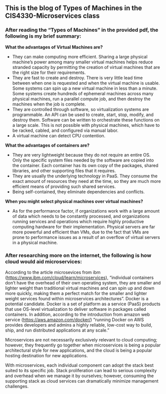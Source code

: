 ## This is the blog of Types of Machines in the CIS4330-Microservices class
### After reading the “Types of Machines” in the provided pdf, the following is my brief summary:

**What the advantages of Virtual Machines are?**
- They can make computing more efficient. Sharing a large physical machine’s power among many smaller virtual machines helps reduce stranded capacity by permitting the creation of virtual machines that are the right size for their requirements.
- They are fast to create and destroy. There is very little lead time between when one is requested and when the virtual machine is usable. Some systems can spin up a new virtual machine in less than a minute. Some systems create hundreds of ephemeral machines across many physical machines, run a parallel compute job, and then destroy the machines when the job is complete.
- They are controlled through software, so virtualization systems are programmable. An API can be used to create, start, stop, modify, and destroy them. Software can be written to orchestrate these functions on a large scale. This is not possible with physical machines, which have to be racked, cabled, and configured via manual labor.
- A virtual machine can detect CPU contention. 

**What the advantages of containers are?**
- They are very lightweight because they do not require an entire OS. Only the specific system files needed by the software are copied into the container. Each container has its own copy of the packages, shared libraries, and other supporting files that it requires. 
- They are usually the underlying technology in PaaS. They consume the exact amount of resources they need at the time, so they are much more efficient means of providing such shared services.
- Being self-contained, they eliminate dependencies and conflicts. 

**When you might select physical machines over virtual machines?**
- As for the performance factor, if organizations work with a large amount of data which needs to be constantly processed, and organizations running services and operations which require highly productive computing hardware for their implementation. Physical servers are far more powerful and efficient than VMs, due to the fact that VMs are prone to performance issues as a result of an overflow of virtual servers in a physical machine. 

### After researching more on the internet, the following is how cloud would aid microservices:

According to the article microsevices from ibm (https://www.ibm.com/cloud/learn/microservices), “individual containers don’t have the overhead of their own operating system, they are smaller and lighter weight than traditional virtual machines and can spin up and down more quickly, making them a perfect match for the smaller and lighter weight services found within microservices architectures”. Docker is a potential candidate. Docker is a set of platform as a service (PaaS) products that use OS-level virtualization to deliver software in packages called containers.  In addition, according to the introduction from amazon web service (https://aws.amazon.com/docker/) “running Docker on AWS provides developers and admins a highly reliable, low-cost way to build, ship, and run distributed applications at any scale.”

Microservices are not necessarily exclusively relevant to cloud computing; however, they frequently go together when microservices is being a popular architectural style for new applications, and the cloud is being a popular hosting destination for new applications.

With microservices, each individual component can adopt the stack best suited to its specific job. Stack proliferation can lead to serious complexity and overhead when we manage it by ourselves; however, consuming the supporting stack as cloud services can dramatically minimize management challenges.
